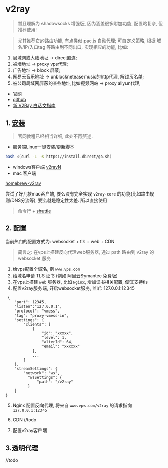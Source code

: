 # v2ray
> 暂且理解为 shadowsocks 增强版, 因为涵盖很多附加功能, 配置略复杂, 但推荐使用! 

> 尤其推荐它的路由功能, 有点类似 pac.js 自动代理; 可自定义策略, 根据 域名/IP/入口tag 等路由到不同出口, 实现相应的功能, 比如: 
1. 局域网或大陆地址 -> direct直连;
2. 被墙地址 -> proxy vps代理;
3. 广告地址 -> block 屏蔽;
4. 网易云音乐地址 -> unblockneteasemusic的http代理, 解锁灰名单;
5. 被公司局域网屏蔽的某些地址,比如视频网站 -> proxy aliyun代理;

- [官网](https://www.v2ray.com/)
- [github](https://github.com/v2ray)
- [新 V2Ray 白话文指南](https://guide.v2fly.org/#%E5%A3%B0%E6%98%8E)

## 1. [安装](https://www.v2ray.com/chapter_00/install.html)
> 官网教程已经相当详细, 此处不再赘述.

- 服务端Linux一键安装/更新脚本
```bash
bash <(curl -L -s https://install.direct/go.sh)
```
- windows客户端 [v2rayN](https://github.com/2dust/v2rayN/releases)
- mac 客户端

[homebrew-v2ray](https://github.com/v2ray/homebrew-v2ray)

尝试了好几款mac客户端, 要么没有完全实现 `v2ray-core` 的功能(比如路由规则/DNS分流等), 要么就是稳定性太差. 所以直接使用
> 命令行 + [shuttle](https://github.com/fitztrev/shuttle/wiki)

## 2. 配置
当前热门的配置方式为: websocket + tls + web + CDN
> 简言之: 在vps上搭建反向代理web服务器, 通过 path 路由到 v2ray 的  websocket 服务
1. 给vps配置个域名, 例 `www.vps.com`
2. 给域名申请 TLS 证书 (例如 阿里云Symantec 免费版)
3. 在vps上搭建 `web` 服务器, 比如 `Nginx`, 增加证书相关配置, 使其支持tls
4. 配置v2ray服务端, 开启websocket服务, 监听: 127.0.0.1:12345
  ```
   {
      "port": 12345,
	  "listen":"127.0.0.1",
      "protocol": "vmess",
      "tag": "proxy-vmess-in",
      "settings": {
          "clients": [
              {
                  "id": "xxxxx",
                  "level": 1,
                  "alterId": 64,
                  "email": "xxxxxx"
              },
              ...
          ]
      },
      "streamSettings": {
          "network": "ws",
		    "wsSettings": {
		        "path": "/v2ray"
	        }
      }
  }
  ```
5. Nginx 配置反向代理, 将来自 `www.vps.com/v2ray` 的请求指向 `127.0.0.1:12345`
6. CDN
   //todo

7. 配置v2ray客户端
   
## 3.透明代理
//todo

